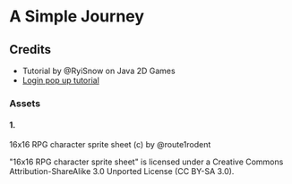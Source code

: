 # A Simple Journey


## Credits
- Tutorial by @RyiSnow on Java 2D Games
- [Login pop up tutorial](https://www.zentut.com/java-swing/simple-login-dialog/)

### Assets

#### 1.
16x16 RPG character sprite sheet (c) by @route1rodent

"16x16 RPG character sprite sheet" is licensed under a
Creative Commons Attribution-ShareAlike 3.0 Unported License (CC BY-SA 3.0).
